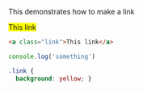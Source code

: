 
This demonstrates how to make a link

<a class="link">This link</a>

<style>
    .link {
  background: yellow; }

</style>

~~~html
<a class="link">This link</a>
~~~

~~~js
console.log('something')
~~~

~~~css
.link {
  background: yellow; }

~~~